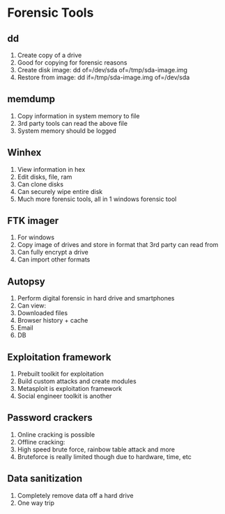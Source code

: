 # Forensic Tools

## dd

1. Create copy of a drive
1. Good for copying for forensic reasons
1. Create disk image: dd of=/dev/sda of=/tmp/sda-image.img
1. Restore from image: dd if=/tmp/sda-image.img of=/dev/sda

## memdump

1. Copy information in system memory to file
1. 3rd party tools can read the above file
1. System memory should be logged

## Winhex

1. View information in hex
1. Edit disks, file, ram
1. Can clone disks
1. Can securely wipe entire disk
1. Much more forensic tools, all in 1 windows forensic tool

## FTK imager

1. For windows
1. Copy image of drives and store in format that 3rd party can read from
1. Can fully encrypt a drive
1. Can import other formats

## Autopsy

1. Perform digital forensic in hard drive and smartphones
1. Can view:
 1. Downloaded files
 1. Browser history + cache
 1. Email
 1. DB

## Exploitation framework

1. Prebuilt toolkit for exploitation
1. Build custom attacks and create modules
1. Metasploit is exploitation framework
1. Social engineer toolkit is another

## Password crackers

1. Online cracking is possible
1. Offline cracking:
 1. High speed brute force, rainbow table attack and more
1. Bruteforce is really limited though due to hardware, time, etc

## Data sanitization

1. Completely remove data off a hard drive
1. One way trip

